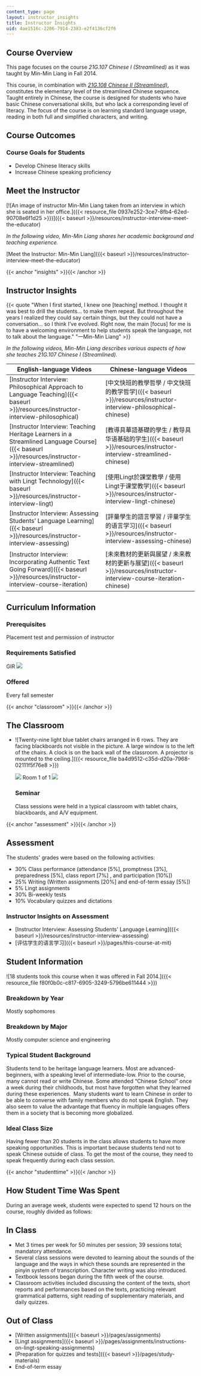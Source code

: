```yaml
---
content_type: page
layout: instructor_insights
title: Instructor Insights
uid: 4ae1516c-2206-7914-2383-e2f4136cf2f6
---
```


Course Overview
---------------

This page focuses on the course _21G.107 Chinese I (Streamlined)_ as it was taught by Min-Min Liang in Fall 2014.

This course, in combination with [_21G.108 Chinese II (Streamlined)_](/courses/21g-108-chinese-ii-streamlined-spring-2015/), constitutes the elementary level of the streamlined Chinese sequence. Taught entirely in Chinese, the course is designed for students who have basic Chinese conversational skills, but who lack a corresponding level of literacy. The focus of the course is on learning standard language usage, reading in both full and simplified characters, and writing. 

Course Outcomes
---------------

### Course Goals for Students

*   Develop Chinese literacy skills
*   Increase Chinese speaking proficiency

Meet the Instructor
-------------------

[![An image of instructor Min-Min Liang taken from an interview in which she is seated in her office.]({{< resource_file 0937e252-3ce7-8fb4-62ed-90708e6f1d25 >}})]({{< baseurl >}}/resources/instructor-interview-meet-the-educator)

_In the following video, Min-Min Liang shares her academic background and teaching experience._

[Meet the Instructor: Min-Min Liang]({{< baseurl >}}/resources/instructor-interview-meet-the-educator)

{{< anchor "insights" >}}{{< /anchor >}}

Instructor Insights
-------------------

{{< quote "When I first started, I knew one [teaching] method. I thought it was best to drill the students… to make them repeat. But throughout the years I realized they could say certain things, but they could not have a conversation... so I think I’ve evolved. Right now, the main [focus] for me is to have a welcoming environment to help students speak the language, not to talk about the language." "—Min-Min Liang" >}}

_In the following videos, Min-Min Liang describes various aspects of how she teaches _21G.107 Chinese I (Streamlined).__

| English-language Videos | Chinese-language Videos |
| --- | --- |
| [Instructor Interview: Philosophical Approach to Language Teaching]({{< baseurl >}}/resources/instructor-interview-philosophical) | [中文快班的教學哲學 / 中文快班的教学哲学]({{< baseurl >}}/resources/instructor-interview-philosophical-chinese) |
| [Instructor Interview: Teaching Heritage Learners in a Streamlined Language Course]({{< baseurl >}}/resources/instructor-interview-streamlined) | [教導具華語基礎的學生 / 教导具华语基础的学生]({{< baseurl >}}/resources/instructor-interview-streamlined-chinese) |
| [Instructor Interview: Teaching with Lingt Technology]({{< baseurl >}}/resources/instructor-interview-lingt) | [使用Lingt於課堂教學 / 使用Lingt于课堂教学]({{< baseurl >}}/resources/instructor-interview-lingt-chinese) |
| [Instructor Interview: Assessing Students’ Language Learning]({{< baseurl >}}/resources/instructor-interview-assessing) | [評量學生的語言學習 / 评量学生的语言学习]({{< baseurl >}}/resources/instructor-interview-assessing-chinese) |
| [Instructor Interview: Incorporating Authentic Text Going Forward]({{< baseurl >}}/resources/instructor-interview-course-iteration) | [未來教材的更新與展望 / 未来教材的更新与展望]({{< baseurl >}}/resources/instructor-interview-course-iteration-chinese) 

Curriculum Information
----------------------

### Prerequisites

Placement test and permission of instructor

### Requirements Satisfied

GIR ![](/images/educator/icon-question-gir.png)

### Offered

Every fall semester

{{< anchor "classroom" >}}{{< /anchor >}}

The Classroom
-------------

*   ![Twenty-nine light blue tablet chairs arranged in 6 rows. They are facing blackboards not visible in the picture. A large window is to the left of the chairs. A clock is on the back wall of the classroom. A projector is mounted to the ceiling.]({{< resource_file ba4d9512-c35d-d20a-7968-02111f5f76e8 >}})
    
    ![](/images/educator/classroom_prev_dim.png) Room 1 of 1 ![](/images/educator/classroom_next_dim.png)
    
    ### Seminar
    
    Class sessions were held in a typical classroom with tablet chairs, blackboards, and A/V equipment.
    

{{< anchor "assessment" >}}{{< /anchor >}}

Assessment
----------

The students' grades were based on the following activities:

- 30% Class performance (attendance [5%], promptness [3%], preparedness [5%], class report [7%] , and participation [10%])
- 25% Writing (Written assignments [20%] and end-of-term essay [5%])
- 5% Lingt assignments
- 30% Bi-weekly tests
- 10% Vocabulary quizzes and dictations


### Instructor Insights on Assessment
*   [Instructor Interview: Assessing Students' Language Learning]({{< baseurl >}}/resources/instructor-interview-assessing)
*   [评估学生的语言学习]({{< baseurl >}}/pages/this-course-at-mit)

Student Information
-------------------

![18 students took this course when it was offered in Fall 2014.]({{< resource_file f80f0b0c-c817-6905-3249-5796be611444 >}})

### Breakdown by Year

Mostly sophomores

### Breakdown by Major

Mostly computer science and engineering

### Typical Student Background

Students tend to be heritage language learners. Most are advanced-beginners, with a speaking level of intermediate-low. Prior to the course, many cannot read or write Chinese. Some attended “Chinese School” once a week during their childhoods, but most have forgotten what they learned during these experiences.  Many students want to learn Chinese in order to be able to converse with family members who do not speak English. They also seem to value the advantage that fluency in multiple languages offers them in a society that is becoming more globalized.

### Ideal Class Size

Having fewer than 20 students in the class allows students to have more speaking opportunities. This is important because students tend not to speak Chinese outside of class. To get the most of the course, they need to speak frequently during each class session.

{{< anchor "studenttime" >}}{{< /anchor >}}

How Student Time Was Spent
--------------------------

During an average week, students were expected to spend 12 hours on the course, roughly divided as follows:

In Class
--------

*   Met 3 times per week for 50 minutes per session; 39 sessions total; mandatory attendance.
*   Several class sessions were devoted to learning about the sounds of the language and the ways in which these sounds are represented in the pinyin system of transcription. Character writing was also introduced.
*   Textbook lessons began during the fifth week of the course.
*   Classroom activities included discussing the content of the texts, short reports and performances based on the texts, practicing relevant grammatical patterns, sight reading of supplementary materials, and daily quizzes.

Out of Class
------------

*   [Written assignments]({{< baseurl >}}/pages/assignments)
*   [Lingt assignments]({{< baseurl >}}/pages/assignments/instructions-on-lingt-speaking-assignments)
*   [Preparation for quizzes and tests]({{< baseurl >}}/pages/study-materials)
*   End-of-term essay